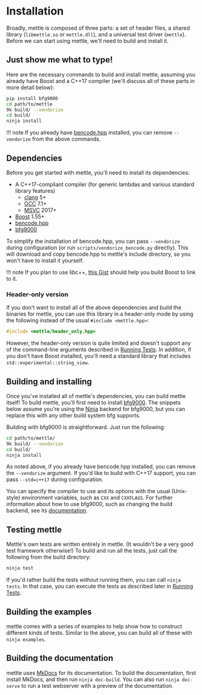 # Installation

Broadly, mettle is composed of three parts: a set of header files, a shared
library (`libmettle.so` or `mettle.dll`), and a universal test driver
(`mettle`). Before we can start using mettle, we'll need to build and install
it.

## Just show me what to type!

Here are the necessary commands to build and install mettle, assuming you
already have Boost and a C++17 compiler (we'll discuss all of these parts in
more detail below):

```sh
pip install bfg9000
cd path/to/mettle
9k build/ --vendorize
cd build/
ninja install
```

!!! note
    If you already have [bencode.hpp](https://github.com/jimporter/bencode.hpp)
    installed, you can remove `--vendorize` from the above commands.

## Dependencies

Before you get started with mettle, you'll need to install its dependencies:

* A C++17-compliant compiler (for generic lambdas and various standard library
  features)
    * [clang](http://clang.llvm.org/) 5+
    * [GCC](https://gcc.gnu.org/) 7.1+
    * [MSVC](https://www.visualstudio.com/) 2017+
* [Boost](http://www.boost.org/) 1.55+
* [bencode.hpp](https://github.com/jimporter/bencode.hpp)
* [bfg9000](https://jimporter.github.io/bfg9000/)

To simplify the installation of bencode.hpp, you can pass `--vendorize` during
configuration (or run `scripts/vendorize_bencode.py` directly). This will
download and copy bencode.hpp to mettle's include directory, so you won't have
to install it yourself.

!!! note
    If you plan to use libc++, [this
    Gist](https://gist.github.com/jimporter/10442880) should help you
    build Boost to link to it.

### Header-only version

If you don't want to install all of the above dependencies and build the
binaries for mettle, you can use this library in a header-only mode by using
the following instead of the usual `#include <mettle.hpp>`:

```c++
#include <mettle/header_only.hpp>
```

However, the header-only version is quite limited and doesn't support any of the
command-line arguments described in [Running Tests](running-tests.md). In
addition, if you don't have Boost installed, you'll need a standard library that
includes `std::experimental::string_view`.

## Building and installing

Once you've installed all of mettle's dependencies, you can build mettle itself!
To build mettle, you'll first need to install
[bfg9000](https://jimporter.github.io/bfg9000/). The snippets below assume
you're using the [Ninja](https://ninja-build.org/) backend for bfg9000, but you
can replace this with any other build system bfg supports.

Building with bfg9000 is straightforward. Just run the following:

```sh
cd path/to/mettle/
9k build/ --vendorize
cd build/
ninja install
```

As noted above, if you already have bencode.hpp installed, you can remove the
`--vendorize` argument. If you'd like to build with C++17 support, you can pass
`--std=c++17` during configuration.

You can specify the compiler to use and its options with the usual (Unix-style)
environment variables, such as `CXX` and `CXXFLAGS`. For further information
about how to use bfg9000, such as changing the build backend, see its
[documentation](https://jimporter.github.io/bfg9000/user/building/).

## Testing mettle

Mettle's own tests are written entirely in mettle. (It wouldn't be a very good
test framework otherwise!) To build and run all the tests, just call the
following from the build directory:

```sh
ninja test
```

If you'd rather build the tests *without* running them, you can call
`ninja tests`. In that case, you can execute the tests as described later in
[Running Tests](running-tests.md).

## Building the examples

mettle comes with a series of examples to help show how to construct different
kinds of tests. Similar to the above, you can build all of these with
`ninja examples`.

## Building the documentation

mettle uses [MkDocs](http://www.mkdocs.org/) for its documentation. To build the
documentation, first install MkDocs, and then run `ninja doc-build`. You can
also run `ninja doc-serve` to run a test webserver with a preview of the
documentation.

